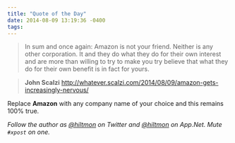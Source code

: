```yaml
---
title: "Quote of the Day"
date: 2014-08-09 13:19:36 -0400
tags: 
---
```


> In sum and once again: Amazon is not your friend. Neither is any other corporation. It and they do what they do for their own interest and are more than willing to try to make you try believe that what they do for their own benefit is in fact for yours.

> **John Scalzi** http://whatever.scalzi.com/2014/08/09/amazon-gets-increasingly-nervous/

Replace **Amazon** with any company name of your choice and this remains 100% true.

*Follow the author as [@hiltmon](https://twitter.com/hiltmon) on Twitter and [@hiltmon](http://alpha.app.net/hiltmon) on App.Net. Mute `#xpost` on one.*
